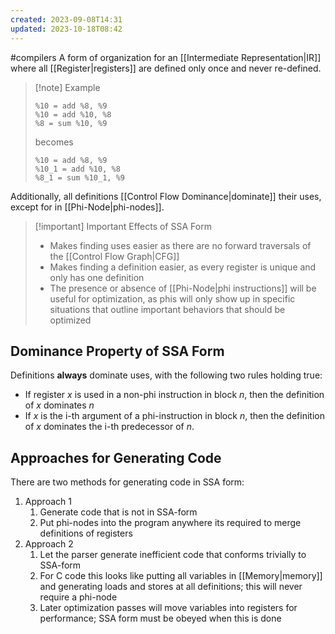 ```yaml
---
created: 2023-09-08T14:31
updated: 2023-10-18T08:42
---
```

#compilers 
A form of organization for an [[Intermediate Representation|IR]] where all [[Register|registers]] are defined only once and never re-defined.

>[!note] Example
>```assembly
>%10 = add %8, %9
>%10 = add %10, %8
>%8 = sum %10, %9
>```
>becomes
>```assembly
>%10 = add %8, %9
>%10_1 = add %10, %8
>%8_1 = sum %10_1, %9
>```

Additionally, all definitions [[Control Flow Dominance|dominate]] their uses, except for in [[Phi-Node|phi-nodes]].

>[!important] Important Effects of SSA Form
>- Makes finding uses easier as there are no forward traversals of the [[Control Flow Graph|CFG]]
>- Makes finding a definition easier, as every register is unique and only has one definition
>- The presence or absence of [[Phi-Node|phi instructions]] will be useful for optimization, as phis will only show up in specific situations that outline important behaviors that should be optimized

## Dominance Property of SSA Form
Definitions **always** dominate uses, with the following two rules holding true:
- If register $x$ is used in a non-phi instruction in block $n$, then the definition of $x$ dominates $n$
- If $x$ is the  i-th argument of a phi-instruction in block $n$, then the definition of $x$ dominates the i-th predecessor of $n$.

## Approaches for Generating Code
There are two methods for generating code in SSA form:

1. Approach 1
	1. Generate code that is not in SSA-form
	2. Put phi-nodes into the program anywhere its required to merge definitions of registers
2. Approach 2
	1. Let the parser generate inefficient code that conforms trivially to SSA-form
	2. For C code this looks like putting all variables in [[Memory|memory]] and generating loads and stores at all definitions; this will never require a phi-node
	3. Later optimization passes will move variables into registers for performance; SSA form must be obeyed when this is done
